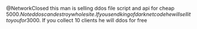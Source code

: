 @NetworkClosed this man is selling ddos file script and api for cheap 5000$. Note ddos can destroy whole site. If you send king of darknet code he will sell it to you for 3000$. If you collect 10 clients he will ddos for free
